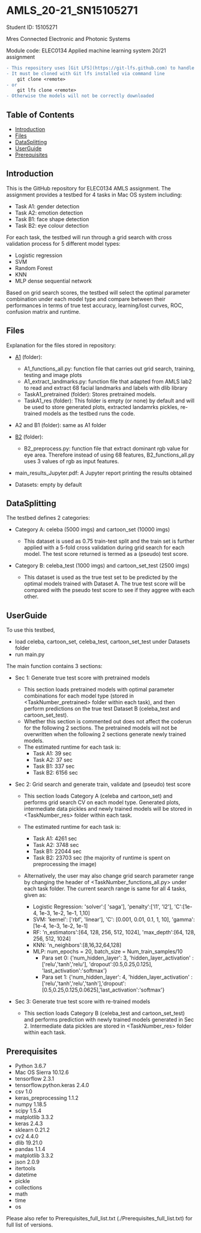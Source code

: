 # AMLS_20-21_SN15105271

Student ID: 15105271  

Mres Connected Electronic and Photonic Systems

Module code: ELEC0134 Applied machine learning system 20/21 assignment  

```diff
- This repository uses [Git LFS](https://git-lfs.github.com) to handle larger files such as pretrained models
- It must be cloned with Git lfs installed via command line 
    git clone <remote>
- or 
    git lfs clone <remote>
- Otherwise the models will not be correctly downloaded
```

## Table of Contents 
- [Introduction](#Introduction)
- [Files](#Files)
- [DataSplitting](#DataSplitting)
- [UserGuide](#UserGuide)
- [Prerequisites](#Prerequisites)


## Introduction
This is the GitHub repository for ELEC0134 AMLS assignment. The assignment provides a testbed for 4 tasks in Mac OS system including:
- Task A1: gender detection
- Task A2: emotion detection
- Task B1: face shape detection
- Task B2: eye colour detection

For each task, the testbed will run through a grid search with cross validation process for 5 different model types: 
- Logistic regression
- SVM
- Random Forest
- KNN
- MLP dense sequential network

Based on grid search scores, the testbed will select the optimal parameter combination under each model type and compare between their performances in terms of true test accuracy, learning/lost curves, ROC, confusion matrix and runtime.  


## Files
Explanation for the files stored in repository:
- [A1](./A1) (folder): 
  - A1_functions_all.py: function file that carries out grid search, training, testing and image plots
  - A1_extract_landmarks.py: function file that adapted from AMLS lab2 to read and extract 68 facial landmarks and labels with dlib library
  - TaskA1_pretrained (folder): Stores pretrained models.
  - TaskA1_res (folder): This folder is empty (or none) by default and will be used to store generated plots, extracted landamrks pickles, re-trained models as the testbed runs the code. 
  
 - A2 and B1 (folder): same as A1 folder
 
 - [B2](./B2) (folder):
    - B2_preprocess.py: function file that extract dominant rgb value for eye area. Therefore instead of using 68 features,  B2_functions_all.py uses 3 values of rgb as input features.

- main_results_Jupyter.pdf: A Jupyter report printing the results obtained 

- Datasets: empty by default


## DataSplitting
The testbed defines 2 categories:
- Category A: celeba (5000 imgs) and cartoon_set (10000 imgs)
  - This dataset is used as 0.75 train-test split and the train set is further applied with a 5-fold cross validation during grid search for each model. The test score returned is termed as a (pseudo) test score.

- Category B: celeba_test (1000 imgs) and cartoon_set_test (2500 imgs)
  - This dataset is used as the true test set to be predicted by the optimal models trained with Dataset A. The true test score will be compared with the pseudo test score to see if they aggree with each other.
  

 

## UserGuide

To use this testbed, 
- load celeba, cartoon_set, celeba_test, cartoon_set_test under Datasets folder
- run main.py 


The main function contains 3 sections: 

- Sec 1: Generate true test score with pretrained models
  - This section loads pretrained models with optimal parameter combinations for each model type (stored in <TaskNumber_pretrained> folder within each task), and then perform predictions on the true test Dataset B (celeba_test and cartoon_set_test).
  - Whether this section is commented out does not affect the coderun for the following 2 sections. The pretrained models will not be overwritten when the following 2 sections generate newly trained models.
   - The estimated runtime for each task is:
      - Task A1: 39 sec
      - Task A2: 37 sec
      - Task B1: 337 sec
      - Task B2: 6156 sec
  
- Sec 2: Grid search and generate train, validate and (pseudo) test score 
  - This section loads Category A (celeba and cartoon_set) and performs grid search CV on each model type. Generated plots, intermediate data pickles and newly trained models will be stored in <TaskNumber_res> folder within each task.
  - The estimated runtime for each task is:
    - Task A1: 4261 sec 
    - Task A2: 3748 sec
    - Task B1: 22044 sec
    - Task B2: 23703 sec (the majority of runtime is spent on preprocessing the image)
     
  - Alternatively, the user may also change grid search parameter range by changing the header of <TaskNumber_functions_all.py> under each task folder. The current search range is same for all 4 tasks, given as:

    - Logistic Regression: 'solver':[ 'saga'], 'penalty':['l1', 'l2'], 'C':[1e-4, 1e-3, 1e-2, 1e-1, 1,10]
    - SVM: 'kernel': ['rbf', 'linear'], 'C': [0.001, 0.01, 0.1, 1, 10], 'gamma': [1e-4, 1e-3, 1e-2, 1e-1]
    - RF: 'n_estimators':[64, 128, 256, 512, 1024], 'max_depth':[64, 128, 256, 512, 1024]
    - KNN: 'n_neighbors':[8,16,32,64,128]
    - MLP: num_epochs = 20, batch_size = Num_train_samples/10
      - Para set 0: {'num_hidden_layer': 3, 'hidden_layer_activation' : ['relu','tanh','relu'], 'dropout':[0.5,0.25,0.125], 'last_activation':'softmax'}
      - Para set 1: {'num_hidden_layer': 4, 'hidden_layer_activation' : ['relu','tanh','relu','tanh'],'dropout':[0.5,0.25,0.125,0.0625],'last_activation':'softmax'}

- Sec 3: Generate true test score with re-trained models
  - This section loads Category B (celeba_test and cartoon_set_test) and performs prediction with newly trained models generated in Sec 2. Intermediate data pickles are stored in <TaskNumber_res> folder within each task.
 
## Prerequisites
  
- Python 3.6.7
- Mac OS Sierra 10.12.6
- tensorflow 2.3.1
- tensorflow.python.keras 2.4.0
- csv 1.0
- keras_preprocessing 1.1.2
- numpy 1.18.5
- scipy 1.5.4
- matplotlib 3.3.2
- keras 2.4.3
- sklearn 0.21.2
- cv2 4.4.0
- dlib 19.21.0
- pandas 1.1.4
- matplotlib 3.3.2
- json 2.0.9
- itertools 
- datetime
- pickle
- collections
- math
- time
- os

Please also refer to Prerequisites_full_list.txt (./Prerequisites_full_list.txt) for full list of versions. 


